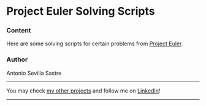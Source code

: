 # Project Euler Solving Scripts

### Content
Here are some solving scripts for certain problems from [Project Euler](https://projecteuler.net/).

### Author
Antonio Sevilla Sastre

-----------------------------------------------------------------------------

You may check [my other projects](https://github.com/asevillasastre?tab=repositories) and follow me on [LinkedIn](https://www.linkedin.com/in/asevillasastre/)!

-----------------------------------------------------------------------------
